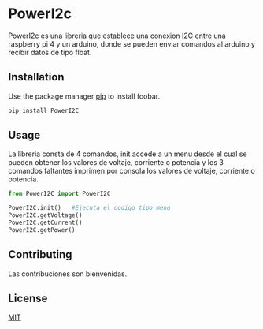 # PowerI2c

PowerI2c es una libreria que establece una conexion I2C entre una raspberry pi 4 y un arduino, donde se pueden enviar comandos al arduino y recibir datos de tipo float. 

## Installation

Use the package manager [pip](https://pip.pypa.io/en/stable/) to install foobar.

```bash
pip install PowerI2C
```

## Usage
La libreria consta de 4 comandos, init accede a un menu desde el cual se pueden obtener los valores de voltaje, corriente o potencia y los 3 comandos faltantes imprimen por consola los valores de voltaje, corriente o potencia.
```python
from PowerI2C import PowerI2C

PowerI2C.init()   #Ejecuta el codigo tipo menu
PowerI2C.getVoltage() 
PowerI2C.getCurrent()  
PowerI2C.getPower()
```

## Contributing
Las contribuciones son bienvenidas.

## License
[MIT](https://choosealicense.com/licenses/mit/)

